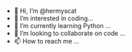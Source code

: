 - 👋 Hi, I’m @hermyscat
- 👀 I’m interested in coding...
- 🌱 I’m currently learning Python ...
- 💞️ I’m looking to collaborate on code ...
- 📫 How to reach me ...

<!---
hermyscat/hermyscat is a ✨ special ✨ repository because its `README.md` (this file) appears on your GitHub profile.
You can click the Preview link to take a look at your changes.
--->
